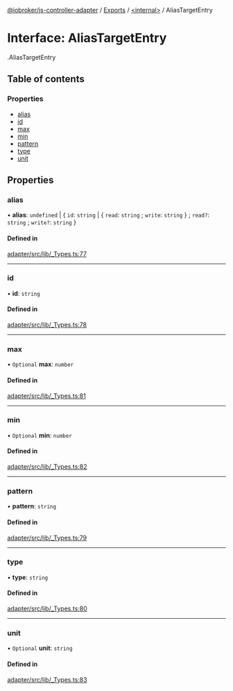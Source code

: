[@iobroker/js-controller-adapter](../README.md) / [Exports](../modules.md) / [<internal\>](../modules/internal_.md) / AliasTargetEntry

# Interface: AliasTargetEntry

[<internal>](../modules/internal_.md).AliasTargetEntry

## Table of contents

### Properties

- [alias](internal_.AliasTargetEntry.md#alias)
- [id](internal_.AliasTargetEntry.md#id)
- [max](internal_.AliasTargetEntry.md#max)
- [min](internal_.AliasTargetEntry.md#min)
- [pattern](internal_.AliasTargetEntry.md#pattern)
- [type](internal_.AliasTargetEntry.md#type)
- [unit](internal_.AliasTargetEntry.md#unit)

## Properties

### alias

• **alias**: `undefined` \| { `id`: `string` \| { `read`: `string` ; `write`: `string`  } ; `read?`: `string` ; `write?`: `string`  }

#### Defined in

[adapter/src/lib/_Types.ts:77](https://github.com/ioBroker/ioBroker.js-controller/blob/da5874cc/packages/adapter/src/lib/_Types.ts#L77)

___

### id

• **id**: `string`

#### Defined in

[adapter/src/lib/_Types.ts:78](https://github.com/ioBroker/ioBroker.js-controller/blob/da5874cc/packages/adapter/src/lib/_Types.ts#L78)

___

### max

• `Optional` **max**: `number`

#### Defined in

[adapter/src/lib/_Types.ts:81](https://github.com/ioBroker/ioBroker.js-controller/blob/da5874cc/packages/adapter/src/lib/_Types.ts#L81)

___

### min

• `Optional` **min**: `number`

#### Defined in

[adapter/src/lib/_Types.ts:82](https://github.com/ioBroker/ioBroker.js-controller/blob/da5874cc/packages/adapter/src/lib/_Types.ts#L82)

___

### pattern

• **pattern**: `string`

#### Defined in

[adapter/src/lib/_Types.ts:79](https://github.com/ioBroker/ioBroker.js-controller/blob/da5874cc/packages/adapter/src/lib/_Types.ts#L79)

___

### type

• **type**: `string`

#### Defined in

[adapter/src/lib/_Types.ts:80](https://github.com/ioBroker/ioBroker.js-controller/blob/da5874cc/packages/adapter/src/lib/_Types.ts#L80)

___

### unit

• `Optional` **unit**: `string`

#### Defined in

[adapter/src/lib/_Types.ts:83](https://github.com/ioBroker/ioBroker.js-controller/blob/da5874cc/packages/adapter/src/lib/_Types.ts#L83)
